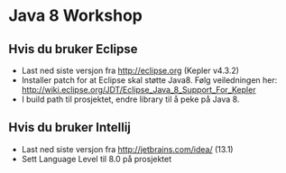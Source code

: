 Java 8 Workshop
=============

Hvis du bruker Eclipse
--------------
- Last ned siste versjon fra http://eclipse.org (Kepler v4.3.2)
- Installer patch for at Eclipse skal støtte Java8. Følg veiledningen her: http://wiki.eclipse.org/JDT/Eclipse_Java_8_Support_For_Kepler
- I build path til prosjektet, endre library til å peke på Java 8.

Hvis du bruker Intellij
--------------
- Last ned siste versjon fra http://jetbrains.com/idea/ (13.1)
- Sett Language Level til 8.0 på prosjektet